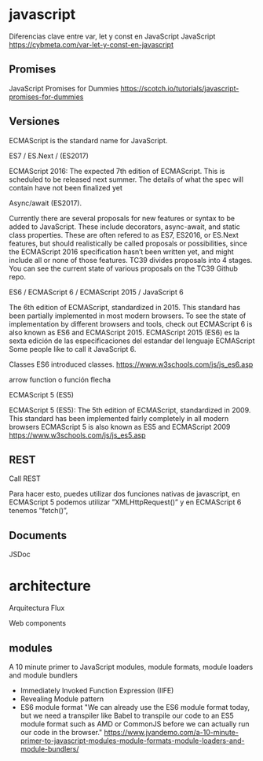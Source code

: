 # javascript

Diferencias clave entre var, let y const en JavaScript JavaScript 
https://cybmeta.com/var-let-y-const-en-javascript

## Promises

JavaScript Promises for Dummies
https://scotch.io/tutorials/javascript-promises-for-dummies


## Versiones

ECMAScript is the standard name for JavaScript.

ES7  / ES.Next  / (ES2017)

ECMAScript 2016: The expected 7th edition of ECMAScript. This is scheduled to be released next summer. The details of what the spec will contain have not been finalized yet

Async/await (ES2017).

Currently there are several proposals for new features or syntax to be added to JavaScript. These include decorators, async-await, and static class properties. These are often refered to as ES7, ES2016, or ES.Next features, but should realistically be called proposals or possibilities, since the ECMAScript 2016 specification hasn’t been written yet, and might include all or none of those features. TC39 divides proposals into 4 stages. You can see the current state of various proposals on the TC39 Github repo.

ES6 / ECMAScript 6 / ECMAScript 2015 / JavaScript 6



The 6th edition of ECMAScript, standardized in 2015. This standard has been partially implemented in most modern browsers. To see the state of implementation by different browsers and tools, check out
ECMAScript 6 is also known as ES6 and ECMAScript 2015.
ECMAScript 2015 (ES6) es la sexta edición de las especificaciones del estandar del lenguaje ECMAScript
Some people like to call it JavaScript 6.

Classes
ES6 introduced classes.
https://www.w3schools.com/js/js_es6.asp


arrow function o función flecha

ECMAScript 5 (ES5)

ECMAScript 5 (ES5): The 5th edition of ECMAScript, standardized in 2009. This standard has been implemented fairly completely in all modern browsers
ECMAScript 5 is also known as ES5 and ECMAScript 2009
https://www.w3schools.com/js/js_es5.asp


## REST 

Call REST 

Para hacer esto, puedes utilizar dos funciones nativas de javascript, en ECMAScript 5 podemos utilizar ”XMLHttpRequest()” y en ECMAScript 6 tenemos ”fetch()”,

## Documents

JSDoc


# architecture

Arquitectura Flux

Web components


## modules


A 10 minute primer to JavaScript modules, module formats, module loaders and module bundlers
- Immediately Invoked Function Expression (IIFE)
- Revealing Module pattern
- ES6 module format "We can already use the ES6 module format today, but we need a transpiler like Babel to transpile our code to an ES5 module format such as AMD or CommonJS before we can actually run our code in the browser."
https://www.jvandemo.com/a-10-minute-primer-to-javascript-modules-module-formats-module-loaders-and-module-bundlers/
